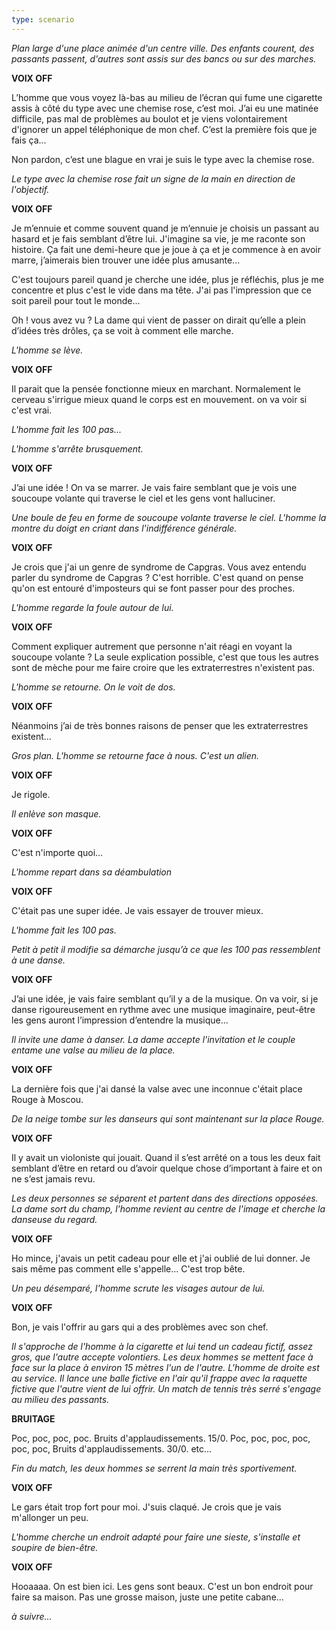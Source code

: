 ```yaml
---
type: scenario
---
```


*Plan large d'une place animée d'un centre ville. Des enfants courent, des passants passent, d'autres sont assis sur des bancs ou sur des marches.*

**VOIX OFF**

L’homme que vous voyez là-bas au milieu de l’écran qui fume une cigarette assis à côté du type avec une chemise rose, c’est moi. J’ai eu une matinée difficile, pas mal de problèmes au boulot et je viens volontairement d'ignorer un appel téléphonique de mon chef. C’est la première fois que je fais ça...

Non pardon, c’est une blague en vrai je suis le type avec la chemise rose.

*Le type avec la chemise rose fait un signe de la main en direction de l'objectif.*

**VOIX OFF**

Je m’ennuie et comme souvent quand je m’ennuie je choisis un passant au hasard et je fais semblant d’être lui. J'imagine sa vie, je me raconte son histoire. Ça fait une demi-heure que je joue à ça et je commence à en avoir marre, j’aimerais bien trouver une idée plus amusante...

C'est toujours pareil quand je cherche une idée, plus je réfléchis, plus je me concentre et plus c'est le vide dans ma tête. J'ai pas l'impression que ce soit pareil pour tout le monde...

Oh ! vous avez vu ? La dame qui vient de passer on dirait qu’elle a plein d’idées très drôles, ça se voit à comment elle marche.

*L'homme se lève.*

**VOIX OFF**

Il parait que la pensée fonctionne mieux en marchant. Normalement le cerveau s'irrigue mieux quand le corps est en mouvement. on va voir si c'est vrai.

*L'homme fait les 100 pas...*

*L'homme s'arrête brusquement.*

**VOIX OFF**

J’ai une idée ! On va se marrer. Je vais faire semblant que je vois une soucoupe volante qui traverse le ciel et les gens vont halluciner.

*Une boule de feu en forme de soucoupe volante traverse le ciel. L'homme la montre du doigt en criant dans l'indifférence générale.*

**VOIX OFF**

Je crois que j'ai un genre de syndrome de Capgras. Vous avez entendu parler du syndrome de Capgras ? C'est horrible. C'est quand on pense qu'on est entouré d'imposteurs qui se font passer pour des proches. 

*L'homme regarde la foule autour de lui.*

**VOIX OFF**

Comment expliquer autrement que personne n'ait réagi en voyant la soucoupe volante ? La seule explication possible, c'est que tous les autres sont de mèche pour me faire croire que les extraterrestres n'existent pas.

*L'homme se retourne. On le voit de dos.*

**VOIX OFF**

Néanmoins j’ai de très bonnes raisons de penser que les extraterrestres existent...

*Gros plan. L'homme se retourne face à nous. C'est un alien.*

**VOIX OFF**

Je rigole.

*Il enlève son masque.*

**VOIX OFF**

C'est n'importe quoi…

*L'homme repart dans sa déambulation*

**VOIX OFF**

C'était pas une super idée. Je vais essayer de trouver mieux.

*L'homme fait les 100 pas.*

*Petit à petit il modifie sa démarche jusqu’à ce que les 100 pas ressemblent à une danse.*

**VOIX OFF**

J’ai une idée, je vais faire semblant qu’il y a de la musique. On va voir, si je danse rigoureusement en rythme avec une musique imaginaire, peut-être les gens auront l’impression d’entendre la musique...

*Il invite une dame à danser. La dame accepte l'invitation et le couple entame une valse au milieu de la place.*

**VOIX OFF**

La dernière fois que j'ai dansé la valse avec une inconnue c'était place Rouge à Moscou.

*De la neige tombe sur les danseurs qui sont maintenant sur la place Rouge.*

**VOIX OFF**

Il y avait un violoniste qui jouait. Quand il s’est arrêté on a tous les deux fait semblant d’être en retard ou d’avoir quelque chose d’important à faire et on ne s’est jamais revu.

*Les deux personnes se séparent et partent dans des directions opposées. La dame sort du champ, l'homme revient au centre de l'image et cherche la danseuse du regard.*

**VOIX OFF**

Ho mince, j'avais un petit cadeau pour elle et j'ai oublié de lui donner. Je sais même pas comment elle s'appelle... C'est trop bête.

*Un peu désemparé, l'homme scrute les visages autour de lui.*

**VOIX OFF**

Bon, je vais l'offrir au gars qui a des problèmes avec son chef.

*Il s'approche de l'homme à la cigarette et lui tend un cadeau fictif, assez gros, que l'autre accepte volontiers. Les deux hommes se mettent face à face sur la place à environ 15 mètres l'un de l'autre. L'homme de droite est au service. Il lance une balle fictive en l'air qu'il frappe avec la raquette fictive que l'autre vient de lui offrir. Un match de tennis très serré s'engage au milieu des passants.*

**BRUITAGE**

Poc, poc, poc, poc. Bruits d'applaudissements. 15/0. Poc, poc, poc, poc, poc, poc, Bruits d'applaudissements. 30/0. etc...

*Fin du match, les deux hommes se serrent la main très sportivement.*

**VOIX OFF**

Le gars était trop fort pour moi. J'suis claqué. Je crois que je vais m'allonger un peu.

*L'homme cherche un endroit adapté pour faire une sieste, s'installe et soupire de bien-être.*

**VOIX OFF**

Hooaaaa. On est bien ici. Les gens sont beaux. C'est un bon endroit pour faire sa maison. Pas une grosse maison, juste une petite cabane...

*à suivre...*

